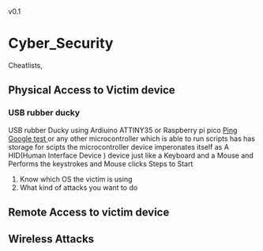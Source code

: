 v0.1
# <B> Cyber_Security </b>
Cheatlists,
## Physical  Access to Victim device 
### USB rubber ducky
 USB rubber Ducky using Ardiuino ATTINY35 or Raspberry pi pico
 <a href ="www.google.com"> Ping Google test </a>
or any other microcontroller which is able to run scripts has has storage for scipts 
the microcontroller device imperonates itself as A HID(Human Interface Device ) device  just like a Keyboard and a Mouse 
and Performs the keystrokes and Mouse clicks 
Steps to Start
1) Know which OS the victim is using <br>
2) What kind of attacks you want to do
## Remote Access to victim device

## Wireless Attacks 
